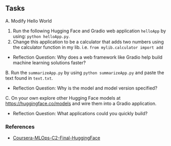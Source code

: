 ## Tasks

A. Modify Hello World

1.  Run the following Hugging Face and Gradio web application `helloApp` by using:
`python helloApp.py`.
2. Change this application to be a calculator that adds two numbers using the calculator function in my lib.
i.e. `from mylib.calculator import add`

* Reflection Question:  Why does a web framework like Gradio help build machine learning solutions faster?

B. Run the `summarizeApp.py` by using `python summarizeApp.py` and paste the text found in `text.txt`.

* Reflection Question:  Why is the model and model version specified?

C. On your own explore other Hugging Face models at https://huggingface.co/models and wire them into a Gradio application.

* Reflection Question:  What applications could you quickly build?

### References

* [Coursera-MLOps-C2-Final-HuggingFace](https://github.com/nogibjj/Coursera-MLOps-C2-Final-HuggingFace)

